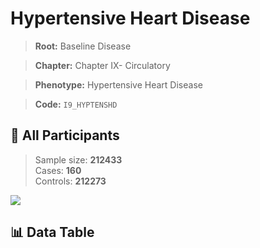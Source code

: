 # Hypertensive Heart Disease

> **Root:** Baseline Disease  

> **Chapter:** Chapter IX- Circulatory  

> **Phenotype:** Hypertensive Heart Disease  

> **Code:** `I9_HYPTENSHD`

## 🧪 All Participants  
> Sample size: **212433**  
> Cases: **160**  
> Controls: **212273**
<img src="/Sensitive/Figures/ALL/Incidence/I9_HYPTENSHD.png"/>

## 📊 Data Table
<CsvTableMRF src="/Sensitive/Data/ALL/Incidence/COX_I9_HYPTENSHD.csv"/>

